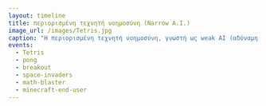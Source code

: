 ```yaml
---
layout: timeline 
title: περιορισμένη τεχνητή νοημοσύνη (Narrow A.I.)
image_url: /images/Tetris.jpg
caption: "Η περιορισμένη τεχνητή νοημοσύνη, γνωστή ως weak AI (αδύναμη τεχνητή νοημοσύνη), περιλαμβάνει μηχανές οι οποίες πραγματοποιούν περιορισμένες ενέργειες, δηλαδή δεν έχει την δυνατότητα σκέψης."
events:
  - Tetris
  - pong
  - breakout
  - space-invaders
  - math-blaster
  - minecraft-end-user
---
```

